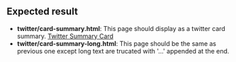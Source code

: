 ## Expected result

- **twitter/card-summary.html**: This page should display as a twitter card summary. [Twitter Summary Card](https://dev.twitter.com/cards/types/summary)
- **twitter/card-summary-long.html**: This page should be the same as previous one except long text are trucated with '...' appended at the end.